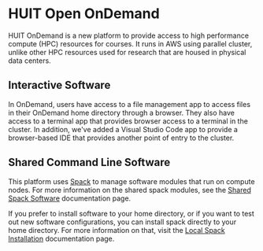 # HUIT Open OnDemand

HUIT OnDemand is a new platform to provide access to high performance compute (HPC) resources for courses. It runs in AWS using parallel cluster, unlike other HPC resources used for research that are housed in physical data centers.

## Interactive Software

In OnDemand, users have access to a file management app to access files in their OnDemand home directory through a browser. They also have access to a terminal app that provides browser access to a terminal in the cluster. In addition, we've added a Visual Studio Code app to provide a browser-based IDE that provides another point of entry to the cluster.

## Shared Command Line Software

This platform uses [Spack](https://spack.readthedocs.io/en/latest/index.html) to manage software modules that run on compute nodes. For more information on the shared spack modules, see the [Shared Spack Software](spack-shared-software.md) documentation page.

If you prefer to install software to your home directory, or if you want to test out new software configurations, you can install spack directly to your home directory. For more information on that, visit the [Local Spack Installation](spack-local.md) documentation page.
